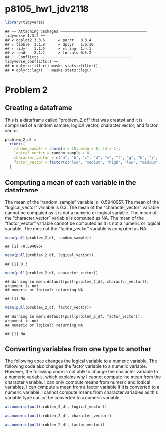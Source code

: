 p8105_hw1_jdv2118
================

``` r
library(tidyverse)
```

    ## ── Attaching packages ─────────────────────────────────────── tidyverse 1.3.2 ──
    ## ✔ ggplot2 3.3.6      ✔ purrr   0.3.4 
    ## ✔ tibble  3.1.8      ✔ dplyr   1.0.10
    ## ✔ tidyr   1.2.0      ✔ stringr 1.4.1 
    ## ✔ readr   2.1.2      ✔ forcats 0.5.2 
    ## ── Conflicts ────────────────────────────────────────── tidyverse_conflicts() ──
    ## ✖ dplyr::filter() masks stats::filter()
    ## ✖ dplyr::lag()    masks stats::lag()

# Problem 2

## Creating a dataframe

This is a dataframe called “problem_2\_df” that was created and it is
comprised of a random sample, logical vector, character vector, and
factor vector.

``` r
problem_2_df =
  tibble(
    random_sample = rnorm(n = 10, mean = 0, sd = 1),
    logical_vector = random_sample > 0,
    character_vector = c("a", "b", "c", "d", "e", "f", "g", "h", "i", "j"),
    factor_vector = factor(c("low", "medium", "high", "low", "medium", "high", "low", "medium", "high",       "low"))
  )
```

## Computing a mean of each variable in the dataframe

The mean of the “random_sample” variable is -0.5940957. The mean of the
“logical_vector” variable is 0.3. The mean of the “character_vector”
variable cannot be computed as it is not a numeric or logical variable.
The mean of the “character_vector” variable is computed as NA. The mean
of the “factor_vector” variable cannot be computed as it is not a
numeric or logical variable. The mean of the “factor_vector” variable is
computed as NA.

``` r
mean(pull(problem_2_df, random_sample))
```

    ## [1] -0.5940957

``` r
mean(pull(problem_2_df, logical_vector))
```

    ## [1] 0.3

``` r
mean(pull(problem_2_df, character_vector))
```

    ## Warning in mean.default(pull(problem_2_df, character_vector)): argument is not
    ## numeric or logical: returning NA

    ## [1] NA

``` r
mean(pull(problem_2_df, factor_vector))
```

    ## Warning in mean.default(pull(problem_2_df, factor_vector)): argument is not
    ## numeric or logical: returning NA

    ## [1] NA

## Converting variables from one type to another

The following code changes the logical variable to a numeric variable.
The following code also changes the factor variable to a numeric
variable. However, the following code is not able to change the
character variable to a numeric variable, which explains why I cannot
compute the mean from the character variable. I can only compute means
from numeric and logical variables. I can compute a mean from a factor
variable if it is converted to a numeric variable. I cannot compute
means from character variables as this variable type cannot be converted
to a numeric variable.

``` r
as.numeric(pull(problem_2_df, logical_vector))

as.numeric(pull(problem_2_df, character_vector))

as.numeric(pull(problem_2_df, factor_vector))
```
